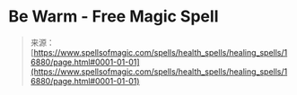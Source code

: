<!--yml
category: 未分类
date: 2024-06-12 18:57:39
-->

# Be Warm - Free Magic Spell

> 来源：[https://www.spellsofmagic.com/spells/health_spells/healing_spells/16880/page.html#0001-01-01](https://www.spellsofmagic.com/spells/health_spells/healing_spells/16880/page.html#0001-01-01)